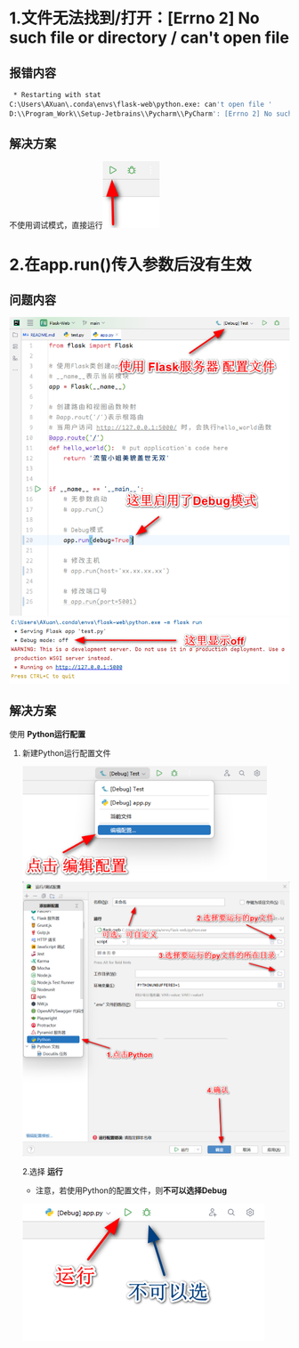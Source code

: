 # 1.文件无法找到/打开：[Errno 2] No such file or directory  /  can't open file

## 报错内容

```bash
 * Restarting with stat
C:\Users\AXuan\.conda\envs\flask-web\python.exe: can't open file '
D:\\Program_Work\\Setup-Jetbrains\\Pycharm\\PyCharm': [Errno 2] No such file or directory
```

## 解决方案

不使用调试模式，直接运行![image-20240515170134854](QA.assets/image-20240515170134854.png)



# 2.在app.run()传入参数后没有生效

## 问题内容

<img src="QA.assets/image-20240515203521623.png" alt="image-20240515203521623" style="zoom: 67%;" />



<img src="QA.assets/image-20240515203612210.png" alt="image-20240515203612210" style="zoom:67%;" />



## 解决方案

使用 **Python运行配置**

1. 新建Python运行配置文件

    <img src="QA.assets/image-20240515203711804.png" alt="image-20240515203711804" style="zoom: 80%;" />

    <img src="QA.assets/image-20240515203908223.png" alt="image-20240515203908223" style="zoom: 50%;" />

    2.选择 **运行**

    * 注意，若使用Python的配置文件，则**不可以选择Debug**

    ![image-20240515204119191](QA.assets/image-20240515204119191.png)

    
